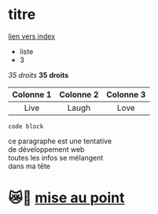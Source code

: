 # titre
[lien vers index](index.md)
* liste
* 3

*35 droits*
**35 droits**
  
Colonne 1 | Colonne 2 | Colonne 3
:----------:|:-----------:|:-----------:
Live | Laugh | Love
~~~
code block 
~~~
  <p>ce paragraphe est une tentative <br>
  de développement web <br>
  toutes les infos se mélangent <br>
  dans ma tête </p>

😿🥦
[mise au point](index.md)
==

